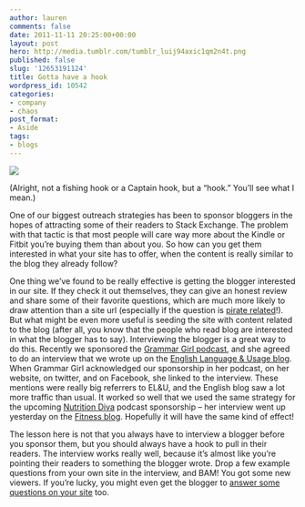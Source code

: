 ```yaml
---
author: lauren
comments: false
date: 2011-11-11 20:25:00+00:00
layout: post
hero: http://media.tumblr.com/tumblr_luij94axic1qm2n4t.png
published: false
slug: '12653191124'
title: Gotta have a hook
wordpress_id: 10542
categories:
- company
- chaos
post_format:
- Aside
tags:
- blogs
---
```


![](http://media.tumblr.com/tumblr_luij94axic1qm2n4t.png)




(Alright, not a fishing hook or a Captain hook, but a “hook.” You’ll see what I mean.)




One of our biggest outreach strategies has been to sponsor bloggers in the hopes of attracting some of their readers to Stack Exchange. The problem with that tactic is that most people will care way more about the Kindle or Fitbit you’re buying them than about you. So how can you get them interested in what your site has to offer, when the content is really similar to the blog they already follow?




One thing we’ve found to be really effective is getting the blogger interested in our site. If they check it out themselves, they can give an honest review and share some of their favorite questions, which are much more likely to draw attention than a site url (especially if the question is [pirate related](http://english.stackexchange.com/questions/tagged/pirate-english)!). But what might be even more useful is seeding the site with content related to the blog (after all, you know that the people who read blog are interested in what the blogger has to say). Interviewing the blogger is a great way to do this. Recently we sponsored the [Grammar Girl podcast](http://grammar.quickanddirtytips.com/he-they-generic-personal-pronoun.aspx), and she agreed to do an interview that we wrote up on the [English Language & Usage blog](http://english.blogoverflow.com/2011/10/grammar-girl-interview/). When Grammar Girl acknowledged our sponsorship in her podcast, on her website, on twitter, and on Facebook, she linked to the interview. These mentions were really big referrers to EL&U, and the English blog saw a lot more traffic than usual. It worked so well that we used the same strategy for the upcoming [Nutrition Diva](http://nutritiondiva.quickanddirtytips.com/) podcast sponsorship – her interview went up yesterday on the [Fitness blog](http://fitness.blogoverflow.com/2011/11/interview-with-nutrition-diva/). Hopefully it will have the same kind of effect!




The lesson here is not that you always have to interview a blogger before you sponsor them, but you should always have a hook to pull in their readers. The interview works really well, because it’s almost like you’re pointing their readers to something the blogger wrote. Drop a few example questions from your own site in the interview, and BAM! You got some new viewers. If you’re lucky, you might even get the blogger to [answer some questions on your site](http://fitness.stackexchange.com/questions/4575/why-do-nutritionists-continue-to-advocate-soy-as-a-good-source-of-protein-espe) too.



